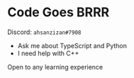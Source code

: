 # Code Goes BRRR
Discord: `ahsanzizan#7908`
<br />
<ul>
  <li>Ask me about TypeScript and Python</li>
  <li>I need help with C++</li>
</ul>

Open to any learning experience
